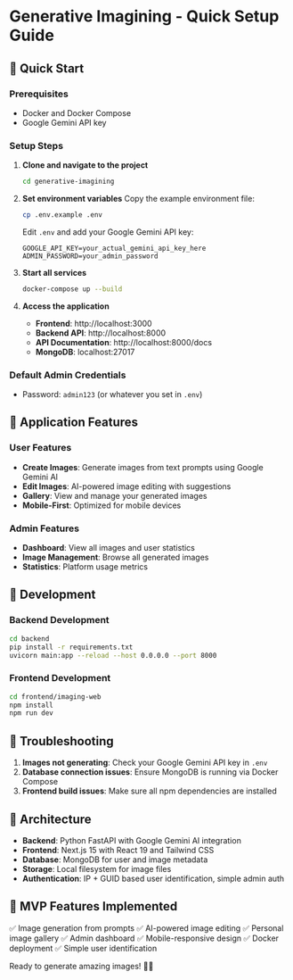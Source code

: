 # Generative Imagining - Quick Setup Guide

## 🚀 Quick Start

### Prerequisites

- Docker and Docker Compose
- Google Gemini API key

### Setup Steps

1. **Clone and navigate to the project**

   ```bash
   cd generative-imagining
   ```

2. **Set environment variables**
   Copy the example environment file:

   ```bash
   cp .env.example .env
   ```

   Edit `.env` and add your Google Gemini API key:

   ```
   GOOGLE_API_KEY=your_actual_gemini_api_key_here
   ADMIN_PASSWORD=your_admin_password
   ```

3. **Start all services**

   ```bash
   docker-compose up --build
   ```

4. **Access the application**
   - **Frontend**: http://localhost:3000
   - **Backend API**: http://localhost:8000
   - **API Documentation**: http://localhost:8000/docs
   - **MongoDB**: localhost:27017

### Default Admin Credentials

- Password: `admin123` (or whatever you set in `.env`)

## 📱 Application Features

### User Features

- **Create Images**: Generate images from text prompts using Google Gemini AI
- **Edit Images**: AI-powered image editing with suggestions
- **Gallery**: View and manage your generated images
- **Mobile-First**: Optimized for mobile devices

### Admin Features

- **Dashboard**: View all images and user statistics
- **Image Management**: Browse all generated images
- **Statistics**: Platform usage metrics

## 🔧 Development

### Backend Development

```bash
cd backend
pip install -r requirements.txt
uvicorn main:app --reload --host 0.0.0.0 --port 8000
```

### Frontend Development

```bash
cd frontend/imaging-web
npm install
npm run dev
```

## 🐛 Troubleshooting

1. **Images not generating**: Check your Google Gemini API key in `.env`
2. **Database connection issues**: Ensure MongoDB is running via Docker Compose
3. **Frontend build issues**: Make sure all npm dependencies are installed

## 📝 Architecture

- **Backend**: Python FastAPI with Google Gemini AI integration
- **Frontend**: Next.js 15 with React 19 and Tailwind CSS
- **Database**: MongoDB for user and image metadata
- **Storage**: Local filesystem for image files
- **Authentication**: IP + GUID based user identification, simple admin auth

## 🎯 MVP Features Implemented

✅ Image generation from prompts
✅ AI-powered image editing
✅ Personal image gallery
✅ Admin dashboard
✅ Mobile-responsive design
✅ Docker deployment
✅ Simple user identification

Ready to generate amazing images! 🎨✨
